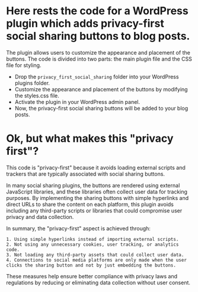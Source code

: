 # Here rests the code for a WordPress plugin which adds privacy-first social sharing buttons to blog posts. 
The plugin allows users to customize the appearance and placement of the buttons. 
The code is divided into two parts: the main plugin file and the CSS file for styling.

- Drop the `privacy_first_social_sharing` folder into your WordPress plugins folder.
- Customize the appearance and placement of the buttons by modifying the styles.css file.
- Activate the plugin in your WordPress admin panel.
- Now, the privacy-first social sharing buttons will be added to your blog posts.

# Ok, but what makes this "privacy first"?
This code is "privacy-first" because it avoids loading external scripts and trackers that are typically associated with social sharing buttons.

In many social sharing plugins, the buttons are rendered using external JavaScript libraries, and these libraries often collect user data for tracking purposes. By implementing the sharing buttons with simple hyperlinks and direct URLs to share the content on each platform, this plugin avoids including any third-party scripts or libraries that could compromise user privacy and data collection.

In summary, the "privacy-first" aspect is achieved through:

    1. Using simple hyperlinks instead of importing external scripts.
    2. Not using any unnecessary cookies, user tracking, or analytics code.
    3. Not loading any third-party assets that could collect user data.
    4. Connections to social media platforms are only made when the user clicks the sharing button and not by just embedding the buttons.

These measures help ensure better compliance with privacy laws and regulations by reducing or eliminating data collection without user consent.

